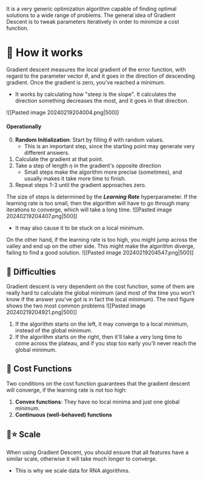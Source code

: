 It is a very generic optimization algorithm capable of finding optimal solutions to a wide range of problems. The general idea of Gradient Descent is to tweak parameters iteratively in order to minimize a cost function. 

# 🔵 How it works
Gradient descent measures the local gradient of the error function, with regard to the parameter vector $\theta$, and it goes in the direction of descending gradient. Once the gradient is zero, you've reached a minimum. 
- It works by calculating how "steep is the slope". It calculates the direction something decreases the most, and it goes in that direction. 

![[Pasted image 20240219204004.png|500]]

#### Operationally 
0. **Random Initialization**: Start by filling $\theta$ with random values.
	- This is an important step, since the starting point may generate very different answers. 
1. Calculate the gradient at that point.
2. Take a step of length $\eta$ in the gradient's opposite direction
	- Small steps make the algorithm more precise (sometimes), and usually makes it take more time to finish.
3. Repeat steps 1-3 until the gradient approaches zero. 

The size of steps is determined by the ***Learning Rate*** hyperparameter. If the learning rate is too small, then the algorithm will have to go through many iterations to converge, which will take a long time.
![[Pasted image 20240219204407.png|500]]
- It may also cause it to be stuck on a local minimum.

On the other hand, if the learning rate is too high, you might jump across the valley and end up on the other side. This might make the algorithm diverge, failing to find a good solution. 
![[Pasted image 20240219204547.png|500]]

## 🔷 Difficulties
Gradient descent is very dependent on the cost function, some of them are really hard to calculate the global minimum (and most of the time you won't know if the answer you've got is in fact the local minimum). The next figure shows the two most common problems
![[Pasted image 20240219204921.png|500]]
1. If the algorithm starts on the left, it may converge to a local minimum, instead of the global minimum. 
2. If the algorithm starts on the right, then it'll take a very long time to come across the plateau, and if you stop too early you'll never reach the global minimum. 

## 🔷 Cost Functions
Two conditions on the cost function guarantees that the gradient descent will converge, if the learning rate is not too high:
1. **Convex functions**: They have no local minima and just one global minimum. 
2. **Continuous (well-behaved) functions**


## 🔷⭐ Scale
When using Gradient Descent, you should ensure that all features have a similar scale, otherwise it will take much longer to converge. 
- This is why we scale data for RNA algorithms. 

